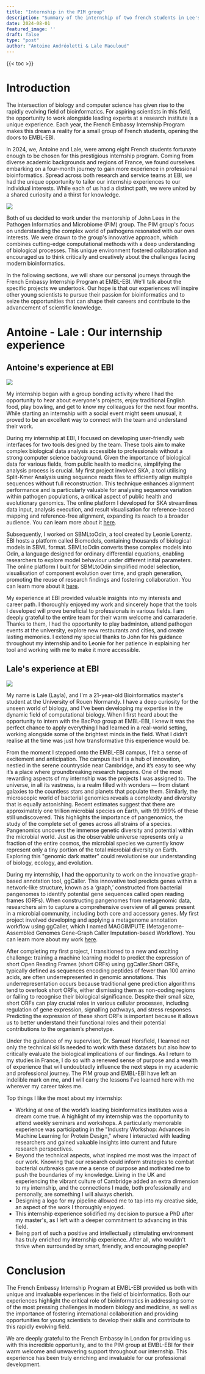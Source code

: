 ```yaml
---
title: "Internship in the PIM group"
description: "Summary of the internship of two french students in Lee's group"
date: 2024-08-01
featured_image: ''
draft: false
type: "post"
author: "Antoine Andréoletti & Lale Maouloud"
---
```


{{< toc >}}

# Introduction

The intersection of biology and computer science has given rise to the rapidly evolving field of bioinformatics. For aspiring scientists in this field, the opportunity to work alongside leading experts at a research institute is a unique experience.  Each year, the French Embassy Internship Program makes this dream a reality for a small group of French students, opening the doors to EMBL-EBI.

In 2024, we, Antoine and Lale, were among eight French students fortunate enough to be chosen for this prestigious internship program. Coming from diverse academic backgrounds and regions of France, we found ourselves embarking on a four-month journey to gain more experience in professional bioinformatics. Spread across both research and service teams at EBI, we had the unique opportunity to tailor our internship experiences to our individual interests. While each of us had a distinct path, we were united by a shared curiosity and a thirst for knowledge.

![](images/internship_french_students/30th_anniversary.jpg)

Both of us decided to work under the mentorship of John Lees in the Pathogen Informatics and Microbiome (PIM) group. The PIM group's focus on understanding the complex world of pathogens resonated with our own interests. We were drawn to the group's innovative approach, which combines cutting-edge computational methods with a deep understanding of biological processes. This unique environment fostered collaboration and encouraged us to think critically and creatively about the challenges facing modern bioinformatics.

In the following sections, we will share our personal journeys through the French Embassy Internship Program at EMBL-EBI. We'll talk about the specific projects we undertook. Our hope is that our experiences will inspire other young scientists to pursue their passion for bioinformatics and to seize the opportunities that can shape their careers and contribute to the advancement of scientific knowledge.

# Antoine - Lale : Our internship experience

## Antoine's experience at EBI

![](images/internship_french_students/Antoine.jpg)

My internship began with a group bonding activity where I had the opportunity to hear about everyone's projects, enjoy traditional English food, play bowling, and get to know my colleagues for the next four months. While starting an internship with a social event might seem unusual, it proved to be an excellent way to connect with the team and understand their work.

During my internship at EBI, I focused on developing user-friendly web interfaces for two tools designed by the team. These tools aim to make complex biological data analysis accessible to professionals without a strong computer science background. Given the importance of biological data for various fields, from public health to medicine, simplifying the analysis process is crucial.
My first project involved SKA, a tool utilising Split-Kmer Analysis using sequence reads files to efficiently align multiple sequences without full reconstruction. This technique enhances alignment performance and is particularly valuable for analysing sequence variation within pathogen populations, a critical aspect of public health and evolutionary genomics. The online platform I developed for SKA streamlines data input, analysis execution, and result visualisation for reference-based mapping and reference-free alignment, expanding its reach to a broader audience. You can learn more about it [here](https://github.com/bacpop/DATACIN).

Subsequently, I worked on SBMLtoOdin, a tool created by Leonie Lorentz. EBI hosts a platform called Biomodels, containing thousands of biological models in SBML format. SBMLtoOdin converts these complex models into Odin, a language designed for ordinary differential equations, enabling researchers to explore model behaviour under different initial parameters. The online platform I built for SBMLtoOdin simplified model selection, visualisation of component evolution over time, and graph generation, promoting the reuse of research findings and fostering collaboration. You can learn more about it [here](https://github.com/bacpop/odinviewer/).

My experience at EBI provided valuable insights into my interests and career path. I thoroughly enjoyed my work and sincerely hope that the tools I developed will prove beneficial to professionals in various fields. I am deeply grateful to the entire team for their warm welcome and camaraderie. Thanks to them, I had the opportunity to play badminton, attend pathogen events at the university, explore new restaurants and cities, and create lasting memories. I extend my special thanks to John for his guidance throughout my internship and to Leonie for her patience in explaining her tool and working with me to make it more accessible. 

## Lale's experience at EBI

![](images/internship_french_students/Lale.jpg)

My name is Lale (Layla), and I'm a 21-year-old Bioinformatics master's student at the University of Rouen Normandy. I have a deep curiosity for the unseen world of biology, and I've been developing my expertise in the dynamic field of computational biology. When I first heard about the opportunity to intern with the BacPop group at EMBL-EBI, I knew it was the perfect chance to apply everything I had learned in a real-world setting, working alongside some of the brightest minds in the field. What I didn’t realise at the time was just how transformative this experience would be. 

From the moment I stepped onto the EMBL-EBI campus, I felt a sense of excitement and anticipation. The campus itself is a hub of innovation, nestled in the serene countryside near Cambridge, and it’s easy to see why it’s a place where groundbreaking research happens. One of the most rewarding aspects of my internship was the projects I was assigned to.
The universe, in all its vastness, is a realm filled with wonders — from distant galaxies to the countless stars and planets that populate them. Similarly, the microscopic world of bacterial genomics reveals a complexity and diversity that is equally astonishing. Recent estimates suggest that there are approximately one trillion microbial species on Earth, with 99.999% of these still undiscovered. This highlights the importance of pangenomics, the study of the complete set of genes across all strains of a species. Pangenomics uncovers the immense genetic diversity and potential within the microbial world. Just as the observable universe represents only a fraction of the entire cosmos, the microbial species we currently know represent only a tiny portion of the total microbial diversity on Earth. Exploring this "genomic dark matter" could revolutionise our understanding of biology, ecology, and evolution.

During my internship, I had the opportunity to work on the innovative graph-based annotation tool, ggCaller. This innovative tool predicts genes within a network-like structure, known as a ‘graph,’ constructed from bacterial pangenomes to identify potential gene sequences called open reading frames (ORFs). When constructing pangenomes from metagenomic data, researchers aim to capture a comprehensive overview of all genes present in a microbial community, including both core and accessory genes. My first project involved developing and applying a metagenome annotation workflow using ggCaller, which I named MAGGIMPUTE (Metagenome-Assembled Genomes Gene-Graph Caller Imputation-based Workflow). You can learn more about my work [here](https://github.com/Lalemaouloud/MAGGImpute). 

After completing my first project, I transitioned to a new and exciting challenge: training a machine learning model to predict the expression of short Open Reading Frames (short ORFs) using ggCaller.Short ORFs, typically defined as sequences encoding peptides of fewer than 100 amino acids, are often underrepresented in genomic annotations. This underrepresentation occurs because traditional gene prediction algorithms tend to overlook short ORFs, either dismissing them as non-coding regions or failing to recognise their biological significance.
Despite their small size, short ORFs can play crucial roles in various cellular processes, including regulation of gene expression, signalling pathways, and stress responses. Predicting the expression of these short ORFs is important because it allows us to better understand their functional roles and their potential contributions to the organism’s phenotype.

Under the guidance of my supervisor, Dr. Samuel Horsfield, I learned not only the technical skills needed to work with these datasets but also how to critically evaluate the biological implications of our findings.
As I return to my studies in France, I do so with a renewed sense of purpose and a wealth of experience that will undoubtedly influence the next steps in my academic and professional journey. The PIM group and EMBL-EBI have left an indelible mark on me, and I will carry the lessons I’ve learned here with me wherever my career takes me.

Top things I like the most about my internship:
- Working at one of the world’s leading bioinformatics institutes was a dream come true. A highlight of my internship was the opportunity to attend weekly seminars and workshops. A particularly memorable experience was participating in the "Industry Workshop: Advances in Machine Learning for Protein Design," where I interacted with leading researchers and gained valuable insights into current and future research perspectives.
- Beyond the technical aspects, what inspired me most was the impact of our work. Knowing that our research could inform strategies to combat bacterial outbreaks gave me a sense of purpose and motivated me to push the boundaries of my knowledge. Living in the UK and experiencing the vibrant culture of Cambridge added an extra dimension to my internship, and the connections I made, both professionally and personally, are something I will always cherish.
- Designing a logo for my pipeline allowed me to tap into my creative side, an aspect of the work I thoroughly enjoyed.
- This internship experience solidified my decision to pursue a PhD after my master's, as I left with a deeper commitment to advancing in this field.
- Being part of such a positive and intellectually stimulating environment has truly enriched my internship experience. After all, who wouldn't thrive when surrounded by smart, friendly, and encouraging people?

# Conclusion

The French Embassy Internship Program at EMBL-EBI provided us both with unique and invaluable experiences in the field of bioinformatics. Both our experiences highlight the critical role of bioinformatics in addressing some of the most pressing challenges in modern biology and medicine, as well as the importance of fostering international collaboration and providing opportunities for young scientists to develop their skills and contribute to this rapidly evolving field.

We are deeply grateful to the French Embassy in London for providing us with this incredible opportunity, and to the PIM group at EMBL-EBI for their warm welcome and unwavering support throughout our internship. This experience has been truly enriching and invaluable for our professional development.

